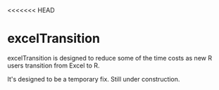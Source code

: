<<<<<<< HEAD
# excelTransition
excelTransition is designed to reduce some of the time costs as new R users transition from Excel to R. 

It's designed to be a temporary fix. Still under construction.
